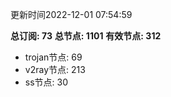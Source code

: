 更新时间2022-12-01 07:54:59

**总订阅: 73**
**总节点: 1101**
**有效节点: 312**
- trojan节点: 69
- v2ray节点: 213
- ss节点: 30

